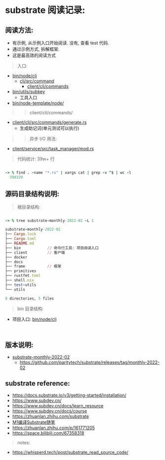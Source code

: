 # substrate 阅读记录:

## 阅读方法:

- 有示例, 从示例入口开始阅读. 没有, 查看 test 代码.
- 通过示例方式, 拆解框架.
- 这是最高效的阅读方式

> 入口:

- [bin/node/cli](./substrate-monthly-2022-02/bin/node/cli/bin/main.rs)
    - [cli/src/command](./substrate-monthly-2022-02/bin/node/cli/src/command.rs)
        - [client/cli/commands](./substrate-monthly-2022-02/client/cli/src/commands)
- [bin/utils/subkey](./substrate-monthly-2022-02/bin/utils/subkey/src/main.rs)
    - 工具入口
- [bin/node-template/node/](./substrate-monthly-2022-02/bin/node-template/node/src/main.rs)

>> client/cli/commands/

- [client/cli/src/commands/generate.rs](./substrate-monthly-2022-02/client/cli/src/commands/generate.rs)
    - 生成助记词(单元测试可以执行)

>> 异步 I/O 用法: 

- [client/service/src/task_manager/mod.rs](./substrate-monthly-2022-02/client/service/src/task_manager/mod.rs)


> 代码统计: 39w+ 行

```ruby

-> % find . -name "*.rs" | xargs cat | grep -v ^$ | wc -l
  390329

```

## 源码目录结构说明:

> 根目录结构:

```ruby 

-> % tree substrate-monthly-2022-02 -L 1

substrate-monthly-2022-02
├── Cargo.lock
├── Cargo.toml
├── README.md
├── bin            // 命令行工具: 项目阅读入口
├── client         // 客户端
├── docker
├── docs
├── frame          // 框架
├── primitives
├── rustfmt.toml
├── shell.nix
├── test-utils
└── utils

8 directories, 5 files


```

> bin 目录结构:

- 项目入口: [bin/node/cli](./substrate-monthly-2022-02/bin/node/cli/bin/main.rs)

```ruby 



``` 

## 版本说明:

- [substrate-monthly-2022-02](substrate-monthly-2022-02)
    - https://github.com/paritytech/substrate/releases/tag/monthly-2022-02

## substrate reference:

- https://docs.substrate.io/v3/getting-started/installation/
- https://www.subdev.cn/
- https://www.subdev.cn/docs/learn_resource
- https://www.subdev.cn/docs/course
- https://zhuanlan.zhihu.com/substrate
- [M1编译Substrate随笔](https://zhuanlan.zhihu.com/p/337224781)
- https://zhuanlan.zhihu.com/p/161771205
- https://space.bilibili.com/67358318

> notes:

- https://whisperd.tech/post/substrate_read_source_code/